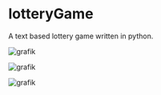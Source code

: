 # lotteryGame
A text based lottery game written in python.




![grafik](https://user-images.githubusercontent.com/98595145/171121425-511cd777-7cc9-41c7-bd9b-1327929d4575.png)

![grafik](https://user-images.githubusercontent.com/98595145/171121526-3fe6cc80-baf4-405b-9abd-858cf38151cd.png)

![grafik](https://user-images.githubusercontent.com/98595145/171121743-07a57cb3-7712-4dff-b309-7484ad6f3e00.png)
